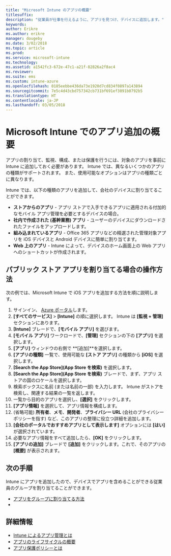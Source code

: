 ```yaml
---
title: "Microsoft Intune のアプリの概要"
titlesuffix: 
description: "従業員が仕事を行えるように、アプリを見つけ、デバイスに追加します。"
keywords: 
author: Erikre
ms.author: erikre
manager: dougeby
ms.date: 3/02/2018
ms.topic: article
ms.prod: 
ms.service: microsoft-intune
ms.technology: 
ms.assetid: a1542fc3-672e-47c1-a21f-82826a2f8ac4
ms.reviewer: 
ms.suite: ems
ms.custom: intune-azure
ms.openlocfilehash: 0185eebbe436da73e1920d7cd834f0897a143894
ms.sourcegitcommit: 7e5c4d43cbd757342cb731bf691ef3891b0792b5
ms.translationtype: HT
ms.contentlocale: ja-JP
ms.lasthandoff: 03/05/2018
---
```

# <a name="get-started-with-adding-apps-in-microsoft-intune"></a>Microsoft Intune でのアプリ追加の概要

アプリの割り当て、監視、構成、または保護を行うには、対象のアプリを事前に Intune に追加しておく必要があります。 Intune では、異なるいくつかのアプリの種類がサポートされます。 また、使用可能なオプションはアプリの種類ごとに異なります。

Intune では、以下の種類のアプリを追加して、会社のデバイスに割り当てることができます。
- **ストアからのアプリ** - アプリ ストアで入手できるアプリに適用される付加的なモバイル アプリ管理を必要とするデバイスの場合。
- **社内で作成された (基幹業務) アプリ** - ユーザーのデバイスにダウンロードされたファイルをアップロードします。
- **組み込まれているアプリ** - Office 365 アプリなどの精選された管理対象アプリを iOS デバイスと Android デバイスに簡単に割り当てます。 
- **Web 上のアプリ** - Intune によって、デバイスのホーム画面上の Web アプリへのショートカットが作成されます。

## <a name="how-do-i-assign-a-public-store-app"></a>パブリック ストア アプリを割り当てる場合の操作方法

次の例では、Microsoft Intune で iOS アプリを追加する方法を順に説明します。

1. サインイン、 [Azure ポータル](https://portal.azure.com)します。
2. **[すべてのサービス]** > **[Intune]** の順に選択します。 Intune は **[監視 + 管理]** セクションにあります。
3. **[Intune]** ブレードで、**[モバイル アプリ]** を選びます。
4. **[モバイル アプリ]** ワークロードで、**[管理]** セクションの下の **[アプリ]** を選択します。
5. **[アプリ]** ウィンドウの右側で **[追加]**を選択します。
6. **[アプリの種類]** 一覧で、使用可能な **[ストア アプリ]** の種類から **[iOS]** を選択します。
6. **[Search the App Store]\(App Store を検索\)** を選択します。
7. **[Search the App Store]\(App Store を検索\)** ブレードで、まず、アプリ ストアの国のロケールを選択します。
8. 検索ボックスに名前 (または名前の一部) を入力します。 Intune がストアを検索し、関連する結果の一覧を返します。
9. 一覧から目的のアプリを選択し、**[選択]** をクリックします。
10. **[アプリ情報]** を選択して、アプリ情報を構成します。
11. (省略可能) **所有者**、**メモ**、**開発者**、**プライバシー URL** (会社のプライバシー ポリシーを指す) など、このアプリの整理に役立つ詳細を追加します。
12. **[会社のポータルでおすすめアプリとして表示します]** オプションには **[はい]** が選択されています。 
13. 必要なアプリ情報をすべて追加したら、**[OK]** をクリックします。
14. **[アプリの追加]** ブレードで **[追加]** をクリックします。これで、そのアプリの **[概要]** が表示されます。 

## <a name="next-steps"></a>次の手順

Intune にアプリを追加したので、デバイスでアプリを含めることができる従業員のグループを割り当てることができます。

- [アプリをグループに割り当てる方法](apps-deploy.md)
- 
## <a name="learn-more"></a>詳細情報

* [Intune によるアプリ管理とは](app-management.md)
* [アプリのライフサイクルの概要](app-lifecycle.md)
* [アプリ保護ポリシーとは](app-protection-policy.md)
